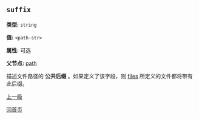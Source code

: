 `suffix`
----------

**类型:** `string`

**值:** `<path-str>`

**属性:** 可选

**父节点:** [path](path.md)

描述文件路径的 **公共后缀** 。如果定义了该字段，则 [files](files.md) 所定义的文件都将带有此后缀。

[上一级](../sync.md)

[回首页](../../index.md)